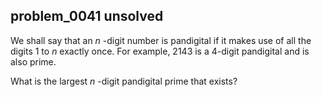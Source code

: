 ## problem_0041 unsolved
We shall say that an _n_ -digit number is pandigital if it makes use of all
the digits 1 to _n_ exactly once. For example, 2143 is a 4-digit pandigital
and is also prime.

What is the largest _n_ -digit pandigital prime that exists?

